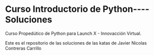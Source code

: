 # Curso Introductorio de Python----Soluciones
Curso Propedútico de Python para Launch X - Innovacción Virtual.

Este es el repositorio de las soluciones de las katas de Javier Nicolas Contreras Carrillo


